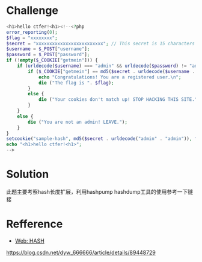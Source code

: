 # Challenge
```php 
<h1>hello ctfer!<h1><!--<?php
error_reporting(0);
$flag = "xxxxxxxx";
$secret = "xxxxxxxxxxxxxxxxxxxxxxxxx"; // This secret is 15 characters long for security!
$username = $_POST["username"];
$password = $_POST["password"];
if (!empty($_COOKIE["getmein"])) {
    if (urldecode($username) === "admin" && urldecode($password) != "admin") {
        if ($_COOKIE["getmein"] == md5($secret . urldecode($username . $password))) {
            echo "Congratulations! You are a registered user.\n";
            die ("The flag is ". $flag);
        }
        else {
            die ("Your cookies don't match up! STOP HACKING THIS SITE.");
        }
    }
    else {
        die ("You are not an admin! LEAVE.");
    }
}
setcookie("sample-hash", md5($secret . urldecode("admin" . "admin")), time() + (60 * 60 * 24 * 7));
echo "<h1>hello ctfer!<h1>";
-->
```

# Solution

此题主要考察hash长度扩展，利用hashpump
hashdump工具的使用参考一下链接

# Refference

+ [Web: HASH](https://www.dazhuanlan.com/oluoz2/topics/1422998)

https://blog.csdn.net/dyw_666666/article/details/89448729